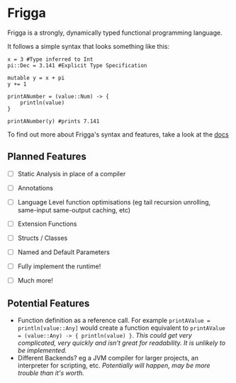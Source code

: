 # Frigga

Frigga is a strongly, dynamically typed functional programming language.

It follows a simple syntax that looks something like this: 
```
x = 3 #Type inferred to Int
pi::Dec = 3.141 #Explicit Type Specification

mutable y = x + pi
y += 1

printANumber = (value::Num) -> {
    println(value)
}

printANumber(y) #prints 7.141
```

To find out more about Frigga's syntax and features, take a look at the [docs](/docs/README.md)


## Planned Features

- [ ] Static Analysis in place of a compiler
- [ ] Annotations
- [ ] Language Level function optimisations (eg tail recursion unrolling, same-input same-output caching, etc)
- [ ] Extension Functions
- [ ] Structs / Classes
- [ ] Named and Default Parameters
- [ ] Fully implement the runtime!
- [ ] Much more!


## Potential Features
* Function definition as a reference call. For example `printAValue = println[value::Any]`
 would create a function equivalent to `printAValue = (value::Any) -> { println(value) }`. 
*This could get very complicated, very quickly and isn't great for readability. It is unlikely to be implemented.*
* Different Backends? eg a JVM compiler for larger projects, an interpreter for scripting, etc. *Potentially will happen, may be more trouble than it's worth.*
